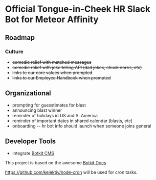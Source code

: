 # Official Tongue-in-Cheek HR Slack Bot for Meteor Affinity

## Roadmap

### Culture

- ~~comedic relief with matched messages~~
- ~~comedic relief with joke telling API (dad jokes, chuck norris, etc)~~
- ~~links to our core values when prompted~~
- ~~links to our Employee Handbook when prompted~~

## Organizational

- prompting for guesstimates for blast
- announcing blast winner
- reminder of holidays in US and S. America
- reminder of important dates in shared calendar (blasts, etc)
- onboarding
  -- hr bot info should launch when someone joins general

## Developer Tools

- Integrate [Botkit CMS](https://github.com/howdyai/botkit-cms)

This project is based on the awesome [Botkit Docs](https://botkit.ai/docs/v4)

https://github.com/kelektiv/node-cron will be used for cron tasks.
